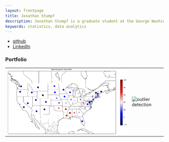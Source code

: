 ```yaml
---
layout: frontpage
title: Jonathan Stumpf
description: Jonathan Stumpf is a graduate student at the George Washington University
keywords: statistics, data analytics
---
```


<div class="navbar">
  <div class="navbar-inner">
      <ul class="nav">
          <li><a href="https://jcstumpf.github.io/">github</a></li>
          <li><a href="https://www.linkedin.com/in/jonathan-stumpf-132b8152/">LinkedIn</a></li>
      </ul>
  </div>
</div>

### <a name="Portfolio"></a>Portfolio


<table class="wide">
<tr>
  <td class="left">
    <a>
        <img src="assets/publpics/neuro_by_geo.png" alt="Neurological Disorder Rate of Change" title="Neurological Disorder Rate of Change"/>
    </a>
  </td>
  <td class="right">
    <a>
        <img src="assests/publpics/outlier_detection.png" alt="outlier detection"/>
    </a>
  </td>
</tr>
</table>